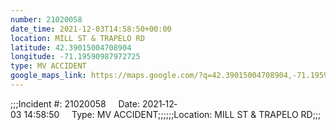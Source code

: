 ```yaml
---
number: 21020058
date_time: 2021-12-03T14:58:50+00:00
location: MILL ST & TRAPELO RD
latitude: 42.39015004708904
longitude: -71.19590987972725
type: MV ACCIDENT
google_maps_link: https://maps.google.com/?q=42.39015004708904,-71.19590987972725
---
```


;;;Incident #: 21020058     Date: 2021‐12‐03 14:58:50     Type: MV ACCIDENT;;;;;;Location: MILL ST & TRAPELO RD;;;
